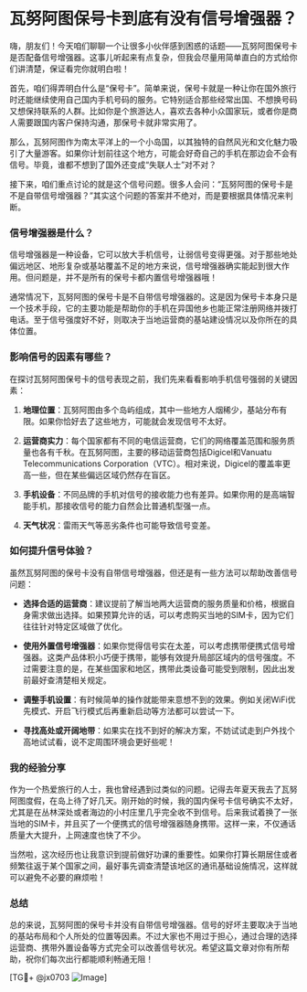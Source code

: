 # 瓦努阿图保号卡到底有没有信号增强器？

嗨，朋友们！今天咱们聊聊一个让很多小伙伴感到困惑的话题——瓦努阿图保号卡是否配备信号增强器。这事儿听起来有点复杂，但我会尽量用简单直白的方式给你们讲清楚，保证看完你就明白啦！

首先，咱们得弄明白什么是“保号卡”。简单来说，保号卡就是一种让你在国外旅行时还能继续使用自己国内手机号码的服务。它特别适合那些经常出国、不想换号码又想保持联系的人群。比如你是个旅游达人，喜欢去各种小众国家玩，或者你是商人需要跟国内客户保持沟通，那保号卡就非常实用了。

那么，瓦努阿图作为南太平洋上的一个小岛国，以其独特的自然风光和文化魅力吸引了大量游客。如果你计划前往这个地方，可能会好奇自己的手机在那边会不会有信号。毕竟，谁都不想到了国外还变成“失联人士”对不对？

接下来，咱们重点讨论的就是这个信号问题。很多人会问：“瓦努阿图的保号卡是不是自带信号增强器？”其实这个问题的答案并不绝对，而是要根据具体情况来判断。

### 信号增强器是什么？
信号增强器是一种设备，它可以放大手机信号，让弱信号变得更强。对于那些地处偏远地区、地形复杂或基站覆盖不足的地方来说，信号增强器确实能起到很大作用。但问题是，并不是所有的保号卡都内置信号增强器哦！

通常情况下，瓦努阿图的保号卡是不自带信号增强器的。这是因为保号卡本身只是一个技术手段，它的主要功能是帮助你的手机在异国他乡也能正常注册网络并拨打电话。至于信号强度好不好，则取决于当地运营商的基站建设情况以及你所在的具体位置。

### 影响信号的因素有哪些？
在探讨瓦努阿图保号卡的信号表现之前，我们先来看看影响手机信号强弱的关键因素：

1. **地理位置**：瓦努阿图由多个岛屿组成，其中一些地方人烟稀少，基站分布有限。如果你恰好去了这些地方，可能就会发现信号不太好。
   
2. **运营商实力**：每个国家都有不同的电信运营商，它们的网络覆盖范围和服务质量也各有千秋。在瓦努阿图，主要的移动运营商包括Digicel和Vanuatu Telecommunications Corporation（VTC）。相对来说，Digicel的覆盖率更高一些，但在某些偏远区域仍然存在盲区。

3. **手机设备**：不同品牌的手机对信号的接收能力也有差异。如果你用的是高端智能手机，那接收信号的能力自然会比普通机型强一点。

4. **天气状况**：雷雨天气等恶劣条件也可能导致信号变差。

### 如何提升信号体验？
虽然瓦努阿图的保号卡没有自带信号增强器，但还是有一些方法可以帮助改善信号问题：

- **选择合适的运营商**：建议提前了解当地两大运营商的服务质量和价格，根据自身需求做出选择。如果预算允许的话，可以考虑购买当地的SIM卡，因为它们往往针对特定区域做了优化。

- **使用外置信号增强器**：如果你觉得信号实在太差，可以考虑携带便携式信号增强器。这类产品体积小巧便于携带，能够有效提升局部区域内的信号强度。不过需要注意的是，在某些国家和地区，携带此类设备可能受到限制，因此出发前最好查清楚相关规定。

- **调整手机设置**：有时候简单的操作就能带来意想不到的效果。例如关闭WiFi优先模式、开启飞行模式后再重新启动等方法都可以尝试一下。

- **寻找高处或开阔地带**：如果实在找不到好的解决方案，不妨试试走到户外找个高地试试看，说不定周围环境会更好些呢！

### 我的经验分享
作为一个热爱旅行的人士，我也曾经遇到过类似的问题。记得去年夏天我去了瓦努阿图度假，在岛上待了好几天。刚开始的时候，我的国内保号卡信号确实不太好，尤其是在丛林深处或者海边的小村庄里几乎完全收不到信号。后来我试着换了一张当地的SIM卡，并且买了一个便携式的信号增强器随身携带。这样一来，不仅通话质量大大提升，上网速度也快了不少。

当然啦，这次经历也让我意识到提前做好功课的重要性。如果你打算长期居住或者频繁往返于某个国家之间，最好事先调查清楚该地区的通讯基础设施情况，这样就可以避免不必要的麻烦啦！

### 总结
总的来说，瓦努阿图的保号卡并没有自带信号增强器。信号的好坏主要取决于当地的基站布局和个人所处的位置等因素。不过大家也不用过于担心，通过合理的选择运营商、携带外置设备等方式完全可以改善信号状况。希望这篇文章对你有所帮助，祝你们每次出行都能顺利畅通无阻！

[TG💪+ @jx0703 ![Image](https://github.com/user-attachments/assets/dbca1d08-cadb-493c-b0ec-ad6f7a83f270)]